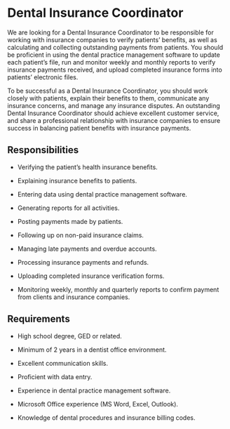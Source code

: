 # Dental Insurance Coordinator

We are looking for a Dental Insurance Coordinator to be responsible for working with insurance companies to verify patients’ benefits, as well as calculating and collecting outstanding payments from patients. You should be proficient in using the dental practice management software to update each patient’s file, run and monitor weekly and monthly reports to verify insurance payments received, and upload completed insurance forms into patients’ electronic files.

To be successful as a Dental Insurance Coordinator, you should work closely with patients, explain their benefits to them, communicate any insurance concerns, and manage any insurance disputes. An outstanding Dental Insurance Coordinator should achieve excellent customer service, and share a professional relationship with insurance companies to ensure success in balancing patient benefits with insurance payments.

## Responsibilities

* Verifying the patient’s health insurance benefits.

* Explaining insurance benefits to patients.

* Entering data using dental practice management software.

* Generating reports for all activities.

* Posting payments made by patients.

* Following up on non-paid insurance claims.

* Managing late payments and overdue accounts.

* Processing insurance payments and refunds.

* Uploading completed insurance verification forms.

* Monitoring weekly, monthly and quarterly reports to confirm payment from clients and insurance
companies.

## Requirements

* High school degree, GED or related.

* Minimum of 2 years in a dentist office environment.

* Excellent communication skills.

* Proficient with data entry.

* Experience in dental practice management software.

* Microsoft Office experience (MS Word, Excel, Outlook).

* Knowledge of dental procedures and insurance billing codes.

